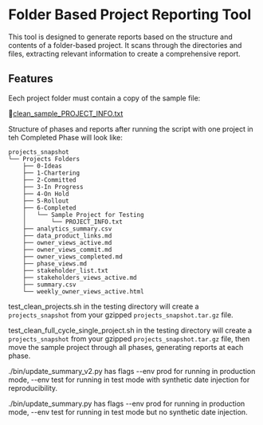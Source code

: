 # Folder Based Project Reporting Tool

This tool is designed to generate reports based on the structure and contents of a folder-based project. It scans through the directories and files, extracting relevant information to create a comprehensive report.
## Features

Eech project folder must contain a copy of the sample file:

[clean_sample_PROJECT_INFO.txt](tests/clean_sample_PROJECT_INFO.txt)

Structure of phases and reports after running the script with one project in teh Completed Phase will look like:
```
projects_snapshot
└── Projects Folders
    ├── 0-Ideas
    ├── 1-Chartering
    ├── 2-Committed
    ├── 3-In Progress
    ├── 4-On Hold
    ├── 5-Rollout
    ├── 6-Completed
    │   └── Sample Project for Testing
    │       └── PROJECT_INFO.txt
    ├── analytics_summary.csv
    ├── data_product_links.md
    ├── owner_views_active.md
    ├── owner_views_commit.md
    ├── owner_views_completed.md
    ├── phase_views.md
    ├── stakeholder_list.txt
    ├── stakeholders_views_active.md
    ├── summary.csv
    └── weekly_owner_views_active.html
```

test_clean_projects.sh in the testing directory will create a `projects_snapshot` from your gzipped `projects_snapshot.tar.gz` file.

test_clean_full_cycle_single_project.sh in the testing directory will create a `projects_snapshot` from your gzipped `projects_snapshot.tar.gz` file, then move the sample project through all phases, generating reports at each phase.

./bin/update_summary_v2.py has flags --env prod for running in production mode, --env test for running in test mode with synthetic date injection for reproducibility.

./bin/update_summary.py has flags --env prod for running in production mode, --env test for running in test mode but no synthetic date injection.